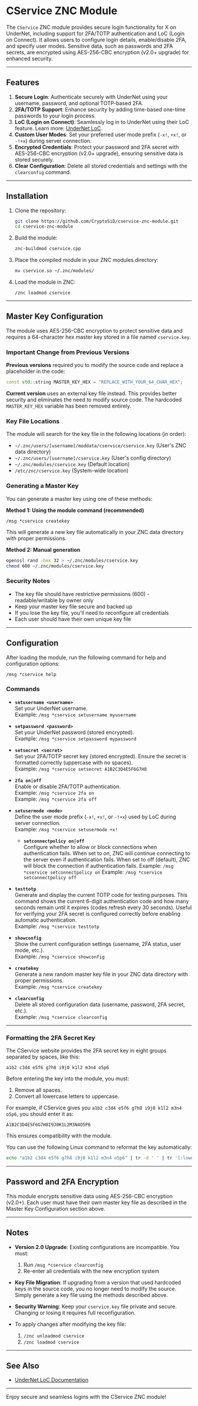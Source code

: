 # CService ZNC Module

The `CService` ZNC module provides secure login functionality for X on UnderNet, including support for 2FA/TOTP authentication and LoC (Login on Connect). It allows users to configure login details, enable/disable 2FA, and specify user modes. Sensitive data, such as passwords and 2FA secrets, are encrypted using AES-256-CBC encryption (v2.0+ upgrade) for enhanced security.

---

## Features

1. **Secure Login**: Authenticate securely with UnderNet using your username, password, and optional TOTP-based 2FA.
2. **2FA/TOTP Support**: Enhance security by adding time-based one-time passwords to your login process.
3. **LoC (Login on Connect)**: Seamlessly log in to UnderNet using their LoC feature. Learn more: [UnderNet LoC](https://www.undernet.org/loc/).
4. **Custom User Modes**: Set your preferred user mode prefix (`-x!`, `+x!`, or `-!+x`) during server connection.
5. **Encrypted Credentials**: Protect your password and 2FA secret with AES-256-CBC encryption (v2.0+ upgrade), ensuring sensitive data is stored securely.
6. **Clear Configuration**: Delete all stored credentials and settings with the `clearconfig` command.

---

## Installation

1. Clone the repository:
   ```bash
   git clone https://github.com/CryptoSiD/cservice-znc-module.git
   cd cservice-znc-module
   ```

2. Build the module:
   ```bash
   znc-buildmod cservice.cpp
   ```

3. Place the compiled module in your ZNC modules directory:
   ```bash
   mv cservice.so ~/.znc/modules/
   ```

4. Load the module in ZNC:
   ```
   /znc loadmod cservice
   ```

---

## Master Key Configuration

The module uses AES-256-CBC encryption to protect sensitive data and requires a 64-character hex master key stored in a file named `cservice.key`.

### Important Change from Previous Versions

**Previous versions** required you to modify the source code and replace a placeholder in the code:
```cpp
const std::string MASTER_KEY_HEX = "REPLACE_WITH_YOUR_64_CHAR_HEX";
```

**Current version** uses an external key file instead. This provides better security and eliminates the need to modify source code. The hardcoded `MASTER_KEY_HEX` variable has been removed entirely.

### Key File Locations

The module will search for the key file in the following locations (in order):
- `~/.znc/users/[username]/moddata/cservice/cservice.key` (User's ZNC data directory)
- `~/.znc/users/[username]/cservice.key` (User's config directory)  
- `~/.znc/modules/cservice.key` (Default location)
- `/etc/znc/cservice.key` (System-wide location)

### Generating a Master Key

You can generate a master key using one of these methods:

**Method 1: Using the module command (recommended)**
```
/msg *cservice createkey
```
This will generate a new key file automatically in your ZNC data directory with proper permissions.

**Method 2: Manual generation**
```bash
openssl rand -hex 32 > ~/.znc/modules/cservice.key
chmod 600 ~/.znc/modules/cservice.key
```

### Security Notes

- The key file should have restrictive permissions (600) - readable/writable by owner only
- Keep your master key file secure and backed up
- If you lose the key file, you'll need to reconfigure all credentials
- Each user should have their own unique key file

---

## Configuration

After loading the module, run the following command for help and configuration options:
```
/msg *cservice help
```

### Commands

- **`setusername <username>`**  
  Set your UnderNet username.  
  Example: `/msg *cservice setusername myusername`

- **`setpassword <password>`**  
  Set your UnderNet password (stored encrypted).  
  Example: `/msg *cservice setpassword mypassword`

- **`setsecret <secret>`**  
  Set your 2FA/TOTP secret key (stored encrypted). Ensure the secret is formatted correctly (uppercase with no spaces).  
  Example: `/msg *cservice setsecret A1B2C3D4E5F6G7H8`

- **`2fa on|off`**  
  Enable or disable 2FA/TOTP authentication.  
  Example: `/msg *cservice 2fa on`  
  Example: `/msg *cservice 2fa off`

- **`setusermode <mode>`**  
  Define the user mode prefix (`-x!`, `+x!`, or `-!+x`) used by LoC during server connection.  
  Example: `/msg *cservice setusermode +x!`

  - **`setconnectpolicy on|off`**  
  Configure whether to allow or block connections when authentication fails. When set to on, ZNC will continue connecting to the server even if authentication fails. When set to off (default), ZNC will block the connection if authentication fails.
  Example: `/msg *cservice setconnectpolicy on`
  Example: `/msg *cservice setconnectpolicy off`

- **`testtotp`**  
  Generate and display the current TOTP code for testing purposes. This command shows the current 6-digit authentication code and how many seconds remain until it expires (codes refresh every 30 seconds). Useful for verifying your 2FA secret is configured correctly before enabling automatic authentication.  
  Example: `/msg *cservice testtotp`

- **`showconfig`**  
  Show the current configuration settings (username, 2FA status, user mode, etc.).  
  Example: `/msg *cservice showconfig`

- **`createkey`**  
  Generate a new random master key file in your ZNC data directory with proper permissions.  
  Example: `/msg *cservice createkey`

- **`clearconfig`**  
  Delete all stored configuration data (username, password, 2FA secret, etc.).  
  Example: `/msg *cservice clearconfig`

---

### Formatting the 2FA Secret Key

The CService website provides the 2FA secret key in eight groups separated by spaces, like this:
```
a1b2 c3d4 e5f6 g7h8 i9j0 k1l2 m3n4 o5p6
```
Before entering the key into the module, you must:
1. Remove all spaces.
2. Convert all lowercase letters to uppercase.

For example, if CService gives you `a1b2 c3d4 e5f6 g7h8 i9j0 k1l2 m3n4 o5p6`, you should enter it as:
```
A1B2C3D4E5F6G7H8I9J0K1L2M3N4O5P6
```
This ensures compatibility with the module.

You can use the following Linux command to reformat the key automatically:
```bash
echo "a1b2 c3d4 e5f6 g7h8 i9j0 k1l2 m3n4 o5p6" | tr -d ' ' | tr '[:lower:]' '[:upper:]'
```

---

## Password and 2FA Encryption

This module encrypts sensitive data using AES-256-CBC encryption (v2.0+). Each user must have their own master key file as described in the Master Key Configuration section above.

---

## Notes

- **Version 2.0 Upgrade**: Existing configurations are incompatible. You must:
  1. Run `/msg *cservice clearconfig`
  2. Re-enter all credentials with the new encryption system

- **Key File Migration**: If upgrading from a version that used hardcoded keys in the source code, you no longer need to modify the source. Simply generate a key file using the methods described above.

- **Security Warning**: Keep your `cservice.key` file private and secure. Changing or losing it requires full reconfiguration.

- To apply changes after modifying the key file:
  1. `/znc unloadmod cservice`
  2. `/znc loadmod cservice`

---

## See Also
* [UnderNet LoC Documentation](https://www.undernet.org/loc/)

---

Enjoy secure and seamless logins with the CService ZNC module!
